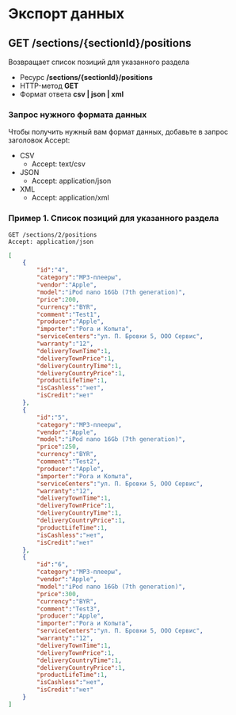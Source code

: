 # Экспорт данных

## GET /sections/{sectionId}/positions

Возвращает список позиций для указанного раздела

- Ресурс **/sections/{sectionId}/positions**
- HTTP-метод **GET**
- Формат ответа **csv | json | xml**

### Запрос нужного формата данных

Чтобы получить нужный вам формат данных, добавьте в запрос заголовок Accept:

- CSV
    - Accept: text/csv
- JSON
    - Accept: application/json
- XML
    - Accept: application/xml

### Пример 1. Список позиций для указанного раздела

```
GET /sections/2/positions
Accept: application/json
```

```json
[
    {
        "id":"4",
        "category":"MP3-плееры",
        "vendor":"Apple",
        "model":"iPod nano 16Gb (7th generation)",
        "price":200,
        "currency":"BYR",
        "comment":"Test1",
        "producer":"Apple",
        "importer":"Рога и Копыта",
        "serviceCenters":"ул. П. Бровки 5, ООО Сервис",
        "warranty":"12",
        "deliveryTownTime":1,
        "deliveryTownPrice":1,
        "deliveryCountryTime":1,
        "deliveryCountryPrice":1,
        "productLifeTime":1,
        "isCashless":"нет",
        "isCredit":"нет"
    },
    {
        "id":"5",
        "category":"MP3-плееры",
        "vendor":"Apple",
        "model":"iPod nano 16Gb (7th generation)",
        "price":250,
        "currency":"BYR",
        "comment":"Test2",
        "producer":"Apple",
        "importer":"Рога и Копыта",
        "serviceCenters":"ул. П. Бровки 5, ООО Сервис",
        "warranty":"12",
        "deliveryTownTime":1,
        "deliveryTownPrice":1,
        "deliveryCountryTime":1,
        "deliveryCountryPrice":1,
        "productLifeTime":1,
        "isCashless":"нет",
        "isCredit":"нет"
    },
    {
        "id":"6",
        "category":"MP3-плееры",
        "vendor":"Apple",
        "model":"iPod nano 16Gb (7th generation)",
        "price":300,
        "currency":"BYR",
        "comment":"Test3",
        "producer":"Apple",
        "importer":"Рога и Копыта",
        "serviceCenters":"ул. П. Бровки 5, ООО Сервис",
        "warranty":"12",
        "deliveryTownTime":1,
        "deliveryTownPrice":1,
        "deliveryCountryTime":1,
        "deliveryCountryPrice":1,
        "productLifeTime":1,
        "isCashless":"нет",
        "isCredit":"нет"
    }
]
```
